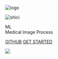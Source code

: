 <!-- _coverpage.md -->
<!-- 封面 -->

![logo](./assets/logo.svg)

![shici](https://v1.jinrishici.com/all.svg)

ML  
Medical Image Process

[GITHUB](https://github.com/WuGuangHeng)
[GET STARTED](README.md)

<!-- 背景图片 -->
![](_media/bg.png)
<!-- background color -->
<!-- ![color](#f0f0f0)     -->